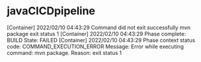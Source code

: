 # javaCICDpipeline

[Container] 2022/02/10 04:43:29 Command did not exit successfully mvn package exit status 1
[Container] 2022/02/10 04:43:29 Phase complete: BUILD State: FAILED
[Container] 2022/02/10 04:43:29 Phase context status code: COMMAND_EXECUTION_ERROR Message: Error while executing command: mvn package. Reason: exit status 1